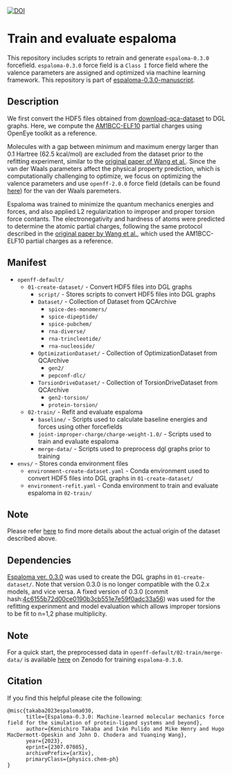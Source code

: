 [![DOI](https://zenodo.org/badge/DOI/10.5281/zenodo.8150601.svg)](https://doi.org/10.5281/zenodo.8150601)

# Train and evaluate espaloma
This repository includes scripts to retrain and generate `espaloma-0.3.0` forcefield.
`espaloma-0.3.0` force field is a `Class I` force field where the valence parameters are assigned and optimized via machine learning framework.
This repository is part of [espaloma-0.3.0-manuscript](https://github.com/choderalab/espaloma-0.3.0-manuscript).


## Description
We first convert the HDF5 files obtained from [download-qca-dataset](https://github.com/choderalab/download-qca-datasets) to DGL graphs.
Here, we compute the [AM1BCC-ELF10](https://docs.eyesopen.com/toolkits/python/quacpactk/molchargetheory.html) partial charges using OpenEye toolkit as a reference.

Molecules with a gap between minimum and maximum energy larger than 0.1 Hartree (62.5 kcal/mol) are excluded from the dataset prior to the refitting experiment, 
similar to the [original paper of Wang et al.](https://pubs.rsc.org/en/content/articlehtml/2022/sc/d2sc02739a). 
Since the van der Waals parameters affect the physical property prediction, which is computationally challenging to optimize, 
we focus on optimizing the valence parameters and use `openff-2.0.0` force field 
(details can be found [here](https://github.com/openforcefield/openff-forcefields)) for the van der Waals paremeters.

Espaloma was trained to minimize the quantum mechanics energies and forces, and also applied L2 regularization to improper and proper torsion force contants. 
The electronegativity and hardness of atoms were predicted to determine the atomic partial charges, following the same protocol described in the 
[original paper by Wang et al.](https://pubs.rsc.org/en/content/articlehtml/2022/sc/d2sc02739a), which used the AM1BCC-ELF10 partial charges as a reference.  


## Manifest
- `openff-default/`
    - `01-create-dataset/` - Convert HDF5 files into DGL graphs
        - `script/` - Stores scripts to convert HDF5 files into DGL graphs
        - `Dataset/` - Collection of Dataset from QCArchive
            - `spice-des-monomers/`
            - `spice-dipeptide/`
            - `spice-pubchem/`
            - `rna-diverse/`
            - `rna-trincleotide/`
            - `rna-nucleoside/`
        - `OptimizationDataset/` - Collection of OptimizationDataset from QCArchive
            - `gen2/`
            - `pepconf-dlc/`
        - `TorsionDriveDataset/` - Collection of TorsionDriveDataset from QCArchive
            - `gen2-torsion/`
            - `protein-torsion/`
    - `02-train/` - Refit and evaluate espaloma
        - `baseline/` - Scripts used to calculate baseline energies and forces using other forcefields
        - `joint-improper-charge/charge-weight-1.0/` - Scripts used to train and evaluate espaloma
        - `merge-data/` - Scripts used to preprocess dgl graphs prior to training
- `envs/` - Stores conda environment files
    - `environment-create-dataset.yaml` - Conda environment used to convert HDF5 files into DGL graphs in `01-create-dataset/`
    - `environment-refit.yaml` - Conda environment to train and evaluate espaloma in `02-train/`

## Note
Please refer [here](https://github.com/choderalab/download-qca-datasets) to find more details about the actual origin of the dataset described above.

## Dependencies
[Espaloma ver. 0.3.0](https://github.com/choderalab/espaloma/tree/0.3.0) was used to create the DGL graphs in `01-create-dataset/`.
Note that version 0.3.0 is no longer compatible with the 0.2.x models, and vice versa.
A fixed version of 0.3.0 (commit hash:[4c6155b72d00ce0190b3cb551e7e59f0adc33a56](https://github.com/choderalab/espaloma/tree/4c6155b72d00ce0190b3cb551e7e59f0adc33a56)) 
was used for the refitting experinment and model evaluation which allows improper torsions to be fit to n=1,2 phase multiplicity.

## Note
For a quick start, the preprocessed data in `openff-default/02-train/merge-data/` is available [here](https://doi.org/10.5281/zenodo.8150601) on Zenodo for training `espaloma-0.3.0`.

## Citation
If you find this helpful please cite the following:

```
@misc{takaba2023espaloma030,
      title={Espaloma-0.3.0: Machine-learned molecular mechanics force field for the simulation of protein-ligand systems and beyond}, 
      author={Kenichiro Takaba and Iván Pulido and Mike Henry and Hugo MacDermott-Opeskin and John D. Chodera and Yuanqing Wang},
      year={2023},
      eprint={2307.07085},
      archivePrefix={arXiv},
      primaryClass={physics.chem-ph}
}
```